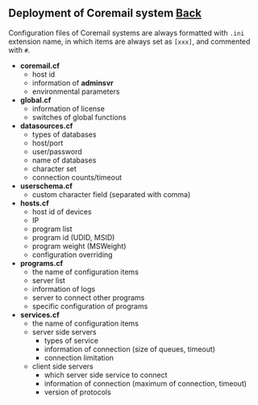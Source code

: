 ## Deployment of Coremail system	[Back](./../coremail.md)

Configuration files of Coremail systems are always formatted with `.ini` extension name, in which items are always set as `[xxx]`, and commented with `#`.

- **coremail.cf**
    - host id
    - information of **adminsvr**
    - environmental parameters
- **global.cf**
    - information of license
    - switches of global functions
- **datasources.cf**
    - types of databases
    - host/port
    - user/password
    - name of databases
    - character set
    - connection counts/timeout
- **userschema.cf**
    - custom character field (separated with comma)
- **hosts.cf**
    - host id of devices
    - IP
    - program list
    - program id (UDID, MSID)
    - program weight (MSWeight)
    - configuration overriding
- **programs.cf**
    - the name of configuration items
    - server list
    - information of logs
    - server to connect other programs
    - specific configuration of programs
- **services.cf**
    - the name of configuration items
    - server side servers
        - types of service
        - information of connection (size of queues, timeout)
        - connection limitation
    - client side servers
        - which server side service to connect
        - information of connection (maximum of connection, timeout)
        - version of protocols